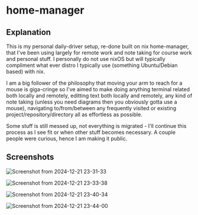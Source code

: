 # home-manager

## Explanation

This is my personal daily-driver setup, re-done built on nix home-manager, that I've been using largely for remote work and note taking for course work and personal stuff. I personally do not use nixOS but will typically compliment what ever distro I typically use (something Ubuntu/Debian based) with nix.

I am a big follower of the philosophy that moving your arm to reach for a mouse is giga-cringe so I've aimed to make doing anything terminal related both locally and remotely, editting text both locally and remotely, any kind of note taking (unless you need diagrams then you obviously gotta use a mouse), navigating to/from/between any frequently visited or existing project/repository/directory all as effortless as possible.

Some stuff is still messed up, not everything is migrated - I'll continue this process as I see fit or when other stuff becomes necessary. A couple people were curious, hence I am making it public.

## Screenshots

![Screenshot from 2024-12-21 23-31-33](https://github.com/user-attachments/assets/6301a2ef-a718-4d55-af09-beba31b430da)

![Screenshot from 2024-12-21 23-33-38](https://github.com/user-attachments/assets/faf2beb6-be36-4e5e-b70e-233ee18b13db)

![Screenshot from 2024-12-21 23-40-34](https://github.com/user-attachments/assets/d36c6f26-7c30-4793-a5a2-f802d3f899da)

![Screenshot from 2024-12-21 23-44-00](https://github.com/user-attachments/assets/8a740818-4a77-4bd5-92b7-03e902ca9584)

